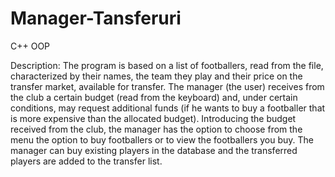 # Manager-Tansferuri
C++ OOP


Description:
The program is based on a list of footballers, read from the file, characterized by their names, the team they play and their price on the transfer market, available for transfer. The manager (the user) receives from the club a certain budget (read from the keyboard) and, under certain conditions, may request additional funds (if he wants to buy a footballer that is more expensive than the allocated budget). Introducing the budget received from the club, the manager has the option to choose from the menu the option to buy footballers or to view the footballers you buy. The manager can buy existing players in the database and the transferred players are added to the transfer list.
